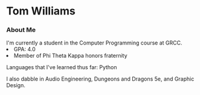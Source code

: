 <h1>Tom Williams</h1> 

<h3>About Me</h3>
I'm currently a student in the Computer Programming course at GRCC.
<li>GPA: 4.0</li>
<li>Member of Phi Theta Kappa honors fraternity</li>

Languages that I've learned thus far: Python

I also dabble in Audio Engineering, Dungeons and Dragons 5e, and Graphic Design.
